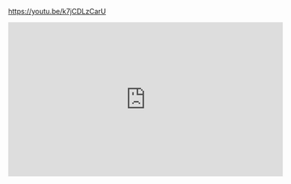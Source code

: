 https://youtu.be/k7jCDLzCarU

<iframe width="560" height="315" src="https://www.youtube.com/embed/k7jCDLzCarU?rel=0" frameborder="0" allow="autoplay; encrypted-media" allowfullscreen></iframe>